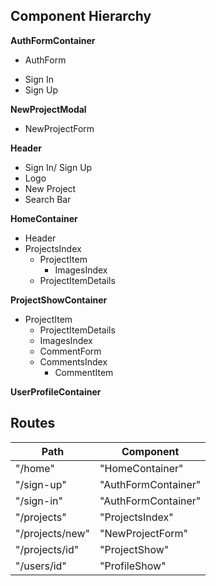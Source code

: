 ## Component Hierarchy

**AuthFormContainer**
 - AuthForm
  * Sign In
  * Sign Up

**NewProjectModal**
  * NewProjectForm

**Header**
  - Sign In/ Sign Up
  - Logo
  - New Project
  - Search Bar

**HomeContainer**
  * Header
  * ProjectsIndex
    * ProjectItem
      * ImagesIndex
    * ProjectItemDetails

**ProjectShowContainer**
  * ProjectItem
    * ProjectItemDetails
    * ImagesIndex
    * CommentForm
    * CommentsIndex
      * CommentItem

**UserProfileContainer**

## Routes

|Path   | Component   |
|-------|-------------|
| "/home" | "HomeContainer" |
| "/sign-up" | "AuthFormContainer" |
| "/sign-in" | "AuthFormContainer" |
| "/projects" | "ProjectsIndex" |
| "/projects/new" | "NewProjectForm" |
| "/projects/id" | "ProjectShow" |
| "/users/id" | "ProfileShow" |

